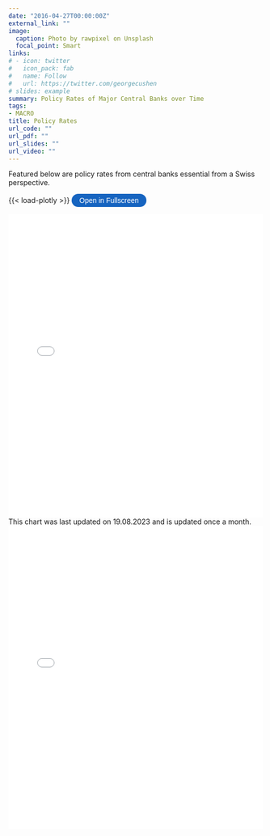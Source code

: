 ```yaml
---
date: "2016-04-27T00:00:00Z"
external_link: ""
image: 
  caption: Photo by rawpixel on Unsplash
  focal_point: Smart
links:
# - icon: twitter
#   icon_pack: fab
#   name: Follow
#   url: https://twitter.com/georgecushen
# slides: example
summary: Policy Rates of Major Central Banks over Time
tags:
- MACRO
title: Policy Rates
url_code: ""
url_pdf: ""
url_slides: ""
url_video: ""
---
```


Featured below are policy rates from central banks essential from a Swiss perspective.



{{< load-plotly >}}
<button onclick="toggleFullscreen('iframe1')" style="font-size: 14px; padding: 5px 15px; border: none; border-radius: 20px; background-color: #1664c0; color: white; cursor: pointer; transition: background-color 0.3s;" onmouseover="this.style.backgroundColor='#0056b3'" onmouseout="this.style.backgroundColor='#007BFF'">Open in Fullscreen</button>

<iframe id="iframe1" src="myplot.html" width="100%" height="600px" frameborder="0"> </iframe>
This chart was last updated on 19.08.2023 and is updated once a month.




<iframe id="iframe2" src="myplot3.html" width="100%" height="600px" frameborder="0"> </iframe>






